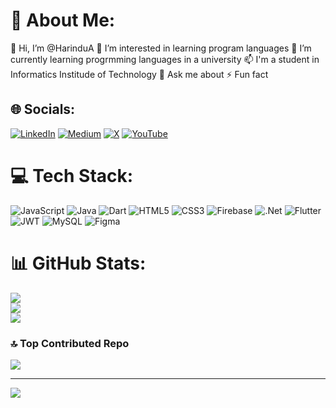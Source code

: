 # 💫 About Me:
👋 Hi, I’m @HarinduA
👀 I’m interested in learning program languages
🌱 I’m currently learning progrmming languages in a university
📫 I'm a student in Informatics Institude of Technology
💬 Ask me about
⚡ Fun fact


## 🌐 Socials:
[![LinkedIn](https://img.shields.io/badge/LinkedIn-%230077B5.svg?logo=linkedin&logoColor=white)](https://linkedin.com/in/https://www.linkedin.com/in/harindu-adhikari-201269243/) [![Medium](https://img.shields.io/badge/Medium-12100E?logo=medium&logoColor=white)](https://medium.com/@https://medium.com/@harinduadhikari) [![X](https://img.shields.io/badge/X-black.svg?logo=X&logoColor=white)](https://x.com/https://twitter.com/HarinduAdhikari) [![YouTube](https://img.shields.io/badge/YouTube-%23FF0000.svg?logo=YouTube&logoColor=white)](https://youtube.com/@https://www.youtube.com/channel/UC1t2HZbzR_a1ekpeh9eb-FA) 

# 💻 Tech Stack:
![JavaScript](https://img.shields.io/badge/javascript-%23323330.svg?style=for-the-badge&logo=javascript&logoColor=%23F7DF1E) ![Java](https://img.shields.io/badge/java-%23ED8B00.svg?style=for-the-badge&logo=openjdk&logoColor=white) ![Dart](https://img.shields.io/badge/dart-%230175C2.svg?style=for-the-badge&logo=dart&logoColor=white) ![HTML5](https://img.shields.io/badge/html5-%23E34F26.svg?style=for-the-badge&logo=html5&logoColor=white) ![CSS3](https://img.shields.io/badge/css3-%231572B6.svg?style=for-the-badge&logo=css3&logoColor=white)  ![Firebase](https://img.shields.io/badge/firebase-%23039BE5.svg?style=for-the-badge&logo=firebase) ![.Net](https://img.shields.io/badge/.NET-5C2D91?style=for-the-badge&logo=.net&logoColor=white) ![Flutter](https://img.shields.io/badge/Flutter-%2302569B.svg?style=for-the-badge&logo=Flutter&logoColor=white) ![JWT](https://img.shields.io/badge/JWT-black?style=for-the-badge&logo=JSON%20web%20tokens) ![MySQL](https://img.shields.io/badge/mysql-%2300000f.svg?style=for-the-badge&logo=mysql&logoColor=white) ![Figma](https://img.shields.io/badge/figma-%23F24E1E.svg?style=for-the-badge&logo=figma&logoColor=white)
# 📊 GitHub Stats:
![](https://github-readme-stats.vercel.app/api?username=harinduA&theme=dark&hide_border=false&include_all_commits=true&count_private=true)<br/>
![](https://github-readme-streak-stats.herokuapp.com/?user=harinduA&theme=dark&hide_border=false)<br/>
![](https://github-readme-stats.vercel.app/api/top-langs/?username=harinduA&theme=dark&hide_border=false&include_all_commits=true&count_private=true&layout=compact)

### 🔝 Top Contributed Repo
![](https://github-contributor-stats.vercel.app/api?username=harinduA&limit=5&theme=dark&combine_all_yearly_contributions=true)

---
[![](https://visitcount.itsvg.in/api?id=harinduA&icon=0&color=0)](https://visitcount.itsvg.in)

<!-- Proudly created with GPRM ( https://gprm.itsvg.in ) -->
